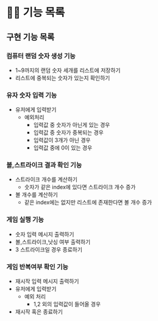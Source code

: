 # 🏄🏻‍ 기능 목록

## 구현 기능 목록

### 컴퓨터 랜덤 숫자 생성 기능
- 1~9까지의 랜덤 숫자 세개를 리스트에 저장하기
- 리스트에 중복되는 숫자가 있는지 확인하기 

### 유자 숫자 입력 기능
- 유저에게 입력받기
  - 예외처리
    - 입력값 중 숫자가 아닌게 있는 경우
    - 입력값 중 숫자가 중복되는 경우
    - 입력값이 3개가 아닌 경우
    - 입력값 중에 0이 있는 경우

### 볼,스트라이크 결과 확인 기능
- 스트라이크 개수를 계산하기
  - 숫자가 같은 index에 있다면 스트라이크 개수 증가
- 볼 개수를 계산하기
  - 같은 index에는 없지만 리스트에 존재한다면 볼 개수 증가 
### 게임 실행 기능
- 숫자 입력 메시지 출력하기
- 볼,스트라이크,낫싱 여부 출력하기
- 3 스트라이크일 경우 종료하기

### 게임 반복여부 확인 기능
- 재시작 입력 메시지 출력하기
- 유저에게 입력받기
  - 예외 처리
    - 1,2 외의 입력값이 들어올 경우
- 재시작 혹은 종료하기

